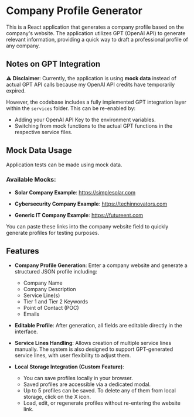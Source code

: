 # Company Profile Generator

This is a React application that generates a company profile based on the company's website. The application utilizes GPT (OpenAI API) to generate relevant information, providing a quick way to draft a professional profile of any company.

## Notes on GPT Integration

⚠️ **Disclaimer**: Currently, the application is using **mock data** instead of actual GPT API calls because my OpenAI API credits have temporarily expired. 

However, the codebase includes a fully implemented GPT integration layer within the `services` folder. This can be re-enabled by:
- Adding your OpenAI API Key to the environment variables.
- Switching from mock functions to the actual GPT functions in the respective service files.

## Mock Data Usage

Application tests can be made using mock data.

### Available Mocks:
- **Solar Company Example**:
https://simplesolar.com

- **Cybersecurity Company Example**: 
https://techinnovators.com

- **Generic IT Company Example**:
https://futureent.com


You can paste these links into the company website field to quickly generate profiles for testing purposes.

## Features

- **Company Profile Generation**: Enter a company website and generate a structured JSON profile including:
  - Company Name
  - Company Description
  - Service Line(s)
  - Tier 1 and Tier 2 Keywords
  - Point of Contact (POC)
  - Emails

- **Editable Profile**: After generation, all fields are editable directly in the interface.

- **Service Lines Handling**: Allows creation of multiple service lines manually. The system is also designed to support GPT-generated service lines, with user flexibility to adjust them.

- **Local Storage Integration (Custom Feature)**:
    - You can save profiles locally in your browser.
    - Saved profiles are accessible via a dedicated modal.
    - Up to 5 profiles can be saved. To delete any of them from local storage, click on the X icon.
    - Load, edit, or regenerate profiles without re-entering the website link.

